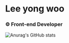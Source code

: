 # Lee yong woo
### ⚙️ Front-end Developer

![Anurag's GitHub stats](https://github-readme-stats.vercel.app/api?username=moolbum&show_icons=true&theme=tokyonight)
